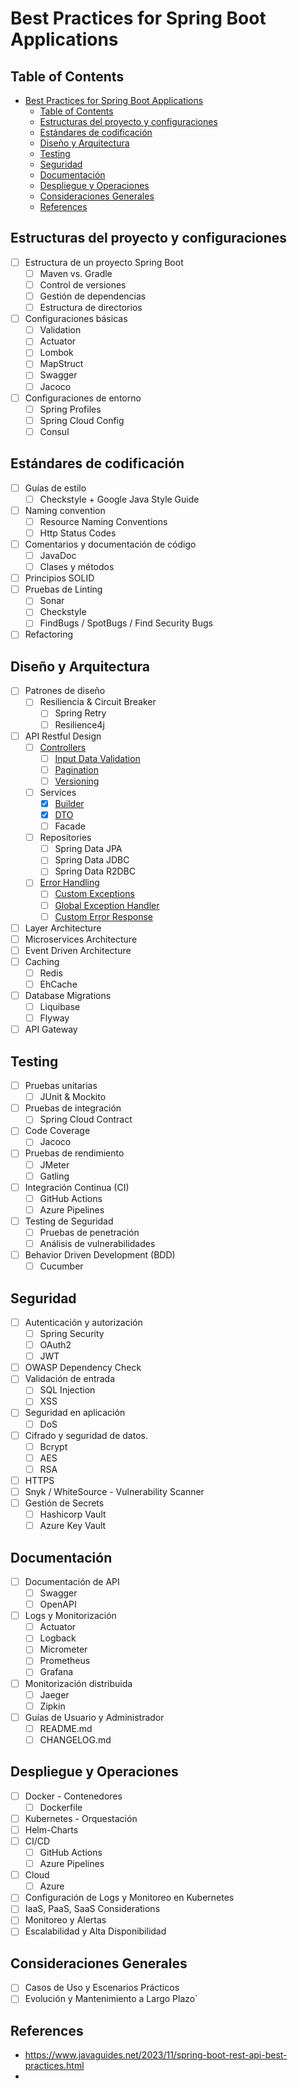 # Best Practices for Spring Boot Applications

## Table of Contents

<!-- TOC -->
* [Best Practices for Spring Boot Applications](#best-practices-for-spring-boot-applications)
  * [Table of Contents](#table-of-contents)
  * [Estructuras del proyecto y configuraciones](#estructuras-del-proyecto-y-configuraciones)
  * [Estándares de codificación](#estándares-de-codificación)
  * [Diseño y Arquitectura](#diseño-y-arquitectura)
  * [Testing](#testing)
  * [Seguridad](#seguridad)
  * [Documentación](#documentación)
  * [Despliegue y Operaciones](#despliegue-y-operaciones)
  * [Consideraciones Generales](#consideraciones-generales)
  * [References](#references)
<!-- TOC -->

## Estructuras del proyecto y configuraciones

- [ ] Estructura de un proyecto Spring Boot
    - [ ] Maven vs. Gradle
    - [ ] Control de versiones
    - [ ] Gestión de dependencias
    - [ ] Estructura de directorios
- [ ] Configuraciones básicas
    - [ ] Validation
    - [ ] Actuator
    - [ ] Lombok
    - [ ] MapStruct
    - [ ] Swagger
    - [ ] Jacoco
- [ ] Configuraciones de entorno
    - [ ] Spring Profiles
    - [ ] Spring Cloud Config
    - [ ] Consul

## Estándares de codificación

- [ ] Guías de estilo
    - [ ] Checkstyle + Google Java Style Guide
- [ ] Naming convention
    - [ ] Resource Naming Conventions
    - [ ] Http Status Codes
- [ ] Comentarios y documentación de código
    - [ ] JavaDoc
    - [ ] Clases y métodos
- [ ] Principios SOLID
- [ ] Pruebas de Linting
    - [ ] Sonar
    - [ ] Checkstyle
    - [ ] FindBugs / SpotBugs / Find Security Bugs
- [ ] Refactoring

## Diseño y Arquitectura

- [ ] Patrones de diseño
    - [ ] Resiliencia & Circuit Breaker
        - [ ] Spring Retry
        - [ ] Resilience4j
- [ ] API Restful Design
    - [ ] [Controllers](diseño-y-arquitectura/api-restful-design/controllers.md)
        - [ ] [Input Data Validation](diseño-y-arquitectura/api-restful-design/controllers.md#input-data-validation)
        - [ ] [Pagination](diseño-y-arquitectura/api-restful-design/controllers.md#pagination)
        - [ ] [Versioning](diseño-y-arquitectura/api-restful-design/controllers.md#versioning)
    - [ ] Services
        - [x] [Builder](diseño-y-arquitectura/patrones-de-diseño/builder-pattern.md)
        - [x] [DTO](diseño-y-arquitectura/patrones-de-diseño/dto-pattern.md)
        - [ ] Facade
    - [ ] Repositories
        - [ ] Spring Data JPA
        - [ ] Spring Data JDBC
        - [ ] Spring Data R2DBC
    - [ ] [Error Handling](diseño-y-arquitectura/api-restful-design/error-handling.md)
        - [ ] [Custom Exceptions](diseño-y-arquitectura/api-restful-design/error-handling.md#custom-exceptions)
        - [ ] [Global Exception Handler](diseño-y-arquitectura/api-restful-design/error-handling.md#global-exception-handler)
        - [ ] [Custom Error Response](diseño-y-arquitectura/api-restful-design/error-handling.md#custom-error-response)
- [ ] Layer Architecture
- [ ] Microservices Architecture
- [ ] Event Driven Architecture
- [ ] Caching
    - [ ] Redis
    - [ ] EhCache
- [ ] Database Migrations
    - [ ] Liquibase
    - [ ] Flyway
- [ ] API Gateway

## Testing

- [ ] Pruebas unitarias
    - [ ] JUnit & Mockito
- [ ] Pruebas de integración
    - [ ] Spring Cloud Contract
- [ ] Code Coverage
    - [ ] Jacoco
- [ ] Pruebas de rendimiento
    - [ ] JMeter
    - [ ] Gatling
- [ ] Integración Continua (CI)
    - [ ] GitHub Actions
    - [ ] Azure Pipelines
- [ ] Testing de Seguridad
    - [ ] Pruebas de penetración
    - [ ] Análisis de vulnerabilidades
- [ ] Behavior Driven Development (BDD)
    - [ ] Cucumber

## Seguridad

- [ ] Autenticación y autorización
    - [ ] Spring Security
    - [ ] OAuth2
    - [ ] JWT
- [ ] OWASP Dependency Check
- [ ] Validación de entrada
    - [ ] SQL Injection
    - [ ] XSS
- [ ] Seguridad en aplicación
    - [ ] DoS
- [ ] Cifrado y seguridad de datos.
    - [ ] Bcrypt
    - [ ] AES
    - [ ] RSA
- [ ] HTTPS
- [ ] Snyk / WhiteSource - Vulnerability Scanner
- [ ] Gestión de Secrets
    - [ ] Hashicorp Vault
    - [ ] Azure Key Vault

## Documentación

- [ ] Documentación de API
    - [ ] Swagger
    - [ ] OpenAPI
- [ ] Logs y Monitorización
    - [ ] Actuator
    - [ ] Logback
    - [ ] Micrometer
    - [ ] Prometheus
    - [ ] Grafana
- [ ] Monitorización distribuida
    - [ ] Jaeger
    - [ ] Zipkin
- [ ] Guías de Usuario y Administrador
    - [ ] README.md
    - [ ] CHANGELOG.md

## Despliegue y Operaciones

- [ ] Docker - Contenedores
    - [ ] Dockerfile
- [ ] Kubernetes - Orquestación
- [ ] Helm-Charts
- [ ] CI/CD
    - [ ] GitHub Actions
    - [ ] Azure Pipelines
- [ ] Cloud
    - [ ] Azure
- [ ] Configuración de Logs y Monitoreo en Kubernetes
- [ ] IaaS, PaaS, SaaS Considerations
- [ ] Monitoreo y Alertas
- [ ] Escalabilidad y Alta Disponibilidad

## Consideraciones Generales

- [ ] Casos de Uso y Escenarios Prácticos
- [ ] Evolución y Mantenimiento a Largo Plazo`

## References

- https://www.javaguides.net/2023/11/spring-boot-rest-api-best-practices.html
- 